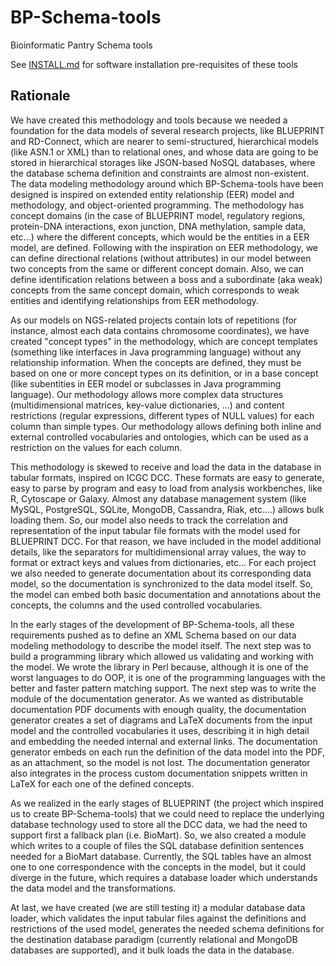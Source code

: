 BP-Schema-tools
===============

Bioinformatic Pantry Schema tools

See [INSTALL.md](INSTALL.md) for software installation pre-requisites of these tools


Rationale
---------

We have created this methodology and tools because we needed a foundation for the data models of several research projects, like BLUEPRINT and RD-Connect, which are nearer to semi-structured, hierarchical models (like ASN.1 or XML) than to relational ones, and whose data are going to be stored in hierarchical storages like JSON-based NoSQL databases, where the database schema definition and constraints are almost non-existent. The data modeling methodology around which BP-Schema-tools have been designed is inspired on extended entity relationship (EER) model and methodology, and object-oriented programming. The methodology has concept domains (in the case of BLUEPRINT model, regulatory regions, protein-DNA interactions, exon junction, DNA methylation, sample data, etc...) where the different concepts, which would be the entities in a EER model, are defined. Following with the inspiration on EER methodology, we can define directional relations (without attributes) in our model between two concepts from the same or different concept domain. Also, we can define identification relations between a boss and a subordinate (aka weak) concepts from the same concept domain, which corresponds to weak entities and identifying relationships from EER methodology.

As our models on NGS-related projects contain lots of repetitions (for instance, almost each data contains chromosome coordinates), we have created "concept types" in the methodology, which are concept templates (something like interfaces in Java programming language) without any relationship information. When the concepts are defined, they must be based on one or more concept types on its definition, or in a base concept (like subentities in EER model or subclasses in Java programming language). Our methodology allows more complex data structures (multidimensional matrices, key-value dictionaries, ...) and content restrictions (regular expressions, different types of NULL values) for each column than simple types. Our methodology allows defining both inline and external controlled vocabularies and ontologies, which can be used as a restriction on the values for each column.

This methodology is skewed to receive and load the data in the database in tabular formats, inspired on ICGC DCC. These formats are easy to generate, easy to parse by program and easy to load from analysis workbenches, like R, Cytoscape or Galaxy. Almost any database management system (like MySQL, PostgreSQL, SQLite, MongoDB, Cassandra, Riak, etc....) allows bulk loading them. So, our model also needs to track the correlation and representation of the input tabular file formats with the model used for BLUEPRINT DCC. For that reason, we have included in the model additional details, like the separators for multidimensional array values, the way to format or extract keys and values from dictionaries, etc... For each project we also needed to generate documentation about its corresponding data model, so the documentation is synchronized to the data model itself. So, the model can embed both basic documentation and annotations about the concepts, the columns and the used controlled vocabularies.

In the early stages of the development of BP-Schema-tools, all these requirements pushed as to define an XML Schema based on our data modeling methodology to describe the model itself. The next step was to build a programming library which allowed us validating and working with the model. We wrote the library in Perl because, although it is one of the worst languages to do OOP, it is one of the programming languages with the better and faster pattern matching support. The next step was to write the module of the documentation generator. As we wanted as distributable documentation PDF documents with enough quality, the documentation generator creates a set of diagrams and LaTeX documents from the input model and the controlled vocabularies it uses, describing it in high detail and embedding the needed internal and external links. The documentation generator embeds on each run the definition of the data model into the PDF, as an attachment, so the model is not lost. The documentation generator also integrates in the process custom documentation snippets written in LaTeX for each one of the defined concepts.

As we realized in the early stages of BLUEPRINT (the project which inspired us to create BP-Schema-tools) that we could need to replace the underlying database technology used to store all the DCC data, we had the need to support first a fallback plan (i.e. BioMart). So, we also created a module which writes to a couple of files the SQL database definition sentences needed for a BioMart database. Currently, the SQL tables have an almost one to one correspondence with the concepts in the model, but it could diverge in the future, which requires a database loader which understands the data model and the transformations.

At last, we have created (we are still testing it) a modular database data loader, which validates the input tabular files against the definitions and restrictions of the used model, generates the needed schema definitions for the destination database paradigm (currently relational and MongoDB databases are supported), and it bulk loads the data in the database.

